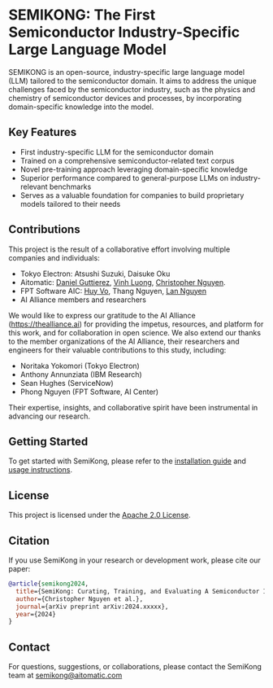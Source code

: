 # SEMIKONG: The First Semiconductor Industry-Specific Large Language Model

SEMIKONG is an open-source, industry-specific large language model (LLM) tailored to the semiconductor domain. It aims to address the unique challenges faced by the semiconductor industry, such as the physics and chemistry of semiconductor devices and processes, by incorporating domain-specific knowledge into the model.

## Key Features

- First industry-specific LLM for the semiconductor domain
- Trained on a comprehensive semiconductor-related text corpus
- Novel pre-training approach leveraging domain-specific knowledge
- Superior performance compared to general-purpose LLMs on industry-relevant benchmarks
- Serves as a valuable foundation for companies to build proprietary models tailored to their needs

## Contributions

This project is the result of a collaborative effort involving multiple companies and individuals:

- Tokyo Electron: Atsushi Suzuki, Daisuke Oku
- Aitomatic: [Daniel Guttierez](https://github.com/dgutierrez24), [Vinh Luong](https://github.com/LuongTheVinh), [Christopher Nguyen](https://github.com/ctn).
- FPT Software AIC: [Huy Vo](https://github.com/sitloboi2012), Thang Nguyen, [Lan Nguyen](https://www.linkedin.com/in/lan-nguyen-b7bb2517/)
- AI Alliance members and researchers

We would like to express our gratitude to the AI Alliance (https://thealliance.ai) for providing the impetus, resources, and platform for this work, and for collaboration in open science. We also extend our thanks to the member organizations of the AI Alliance, their researchers and engineers for their valuable contributions to this study, including:

- Noritaka Yokomori (Tokyo Electron)
- Anthony Annunziata (IBM Research)
- Sean Hughes (ServiceNow)
- Phong Nguyen (FPT Software, AI Center)

Their expertise, insights, and collaborative spirit have been instrumental in advancing our research.

## Getting Started

To get started with SemiKong, please refer to the [installation guide](INSTALL.md) and [usage instructions](USAGE.md).

## License

This project is licensed under the [Apache 2.0 License](LICENSE).

## Citation

If you use SemiKong in your research or development work, please cite our paper:

```bibtex
@article{semikong2024,
  title={SemiKong: Curating, Training, and Evaluating A Semiconductor Industry-Specific Large Language Model},
  author={Christopher Nguyen et al.},
  journal={arXiv preprint arXiv:2024.xxxxx},
  year={2024}
}
```

## Contact

For questions, suggestions, or collaborations, please contact the SemiKong team at semikong@aitomatic.com
